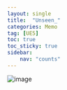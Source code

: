 ```yaml
---
layout: single
title:  "Unseen_"
categories: Memo
tag: [UE5]
toc: true
toc_sticky: true
sidebar:
    nav: "counts"
---
```


![image](https://github.com/silverlnng/DatastructureStudy/assets/112385982/563168bd-aa2f-4153-8ec8-a926366601c1)
